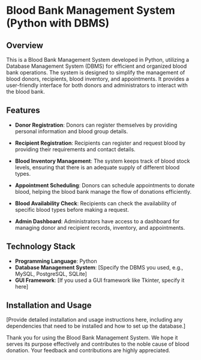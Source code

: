 # Blood Bank Management System (Python with DBMS)

## Overview

This is a Blood Bank Management System developed in Python, utilizing a Database Management System (DBMS) for efficient and organized blood bank operations. The system is designed to simplify the management of blood donors, recipients, blood inventory, and appointments. It provides a user-friendly interface for both donors and administrators to interact with the blood bank.

## Features

- **Donor Registration**: Donors can register themselves by providing personal information and blood group details.

- **Recipient Registration**: Recipients can register and request blood by providing their requirements and contact details.

- **Blood Inventory Management**: The system keeps track of blood stock levels, ensuring that there is an adequate supply of different blood types.

- **Appointment Scheduling**: Donors can schedule appointments to donate blood, helping the blood bank manage the flow of donations efficiently.

- **Blood Availability Check**: Recipients can check the availability of specific blood types before making a request.

- **Admin Dashboard**: Administrators have access to a dashboard for managing donor and recipient records, inventory, and appointments.

## Technology Stack

- **Programming Language**: Python
- **Database Management System**: [Specify the DBMS you used, e.g., MySQL, PostgreSQL, SQLite]
- **GUI Framework**: [If you used a GUI framework like Tkinter, specify it here]

## Installation and Usage

[Provide detailed installation and usage instructions here, including any dependencies that need to be installed and how to set up the database.]


Thank you for using the Blood Bank Management System. We hope it serves its purpose effectively and contributes to the noble cause of blood donation. Your feedback and contributions are highly appreciated.
